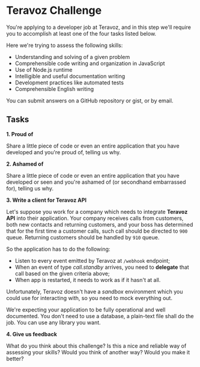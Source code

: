 # Teravoz Challenge

You're applying to a developer job at Teravoz, and in this step we'll require you to accomplish at least one of the four tasks listed below.

Here we're trying to assess the following skills:

- Understanding and solving of a given problem
- Comprehensible code writing and organization in JavaScript
- Use of Node.js runtime
- Intelligible and useful documentation writing
- Development practices like automated tests
- Comprehensible English writing

You can submit answers on a GitHub repository or gist, or by email.

## Tasks

**1. Proud of**

Share a little piece of code or even an entire application that you have developed and you're proud of, telling us why.

**2. Ashamed of**

Share a little piece of code or even an entire application that you have developed or seen and you're ashamed of (or secondhand embarrassed for), telling us why.

**3. Write a client for Teravoz API**

Let's suppose you work for a company which needs to integrate **Teravoz API** into their application.
Your company receives calls from customers, both new contacts and returning customers, and your boss has determined that for the first time a customer calls, such call should be directed to `900` queue. Returning customers should be handled by `910` queue.

So the application has to do the following:
- Listen to every event emitted by Teravoz at `/webhook` endpoint;
- When an event of type _call.standby_ arrives, you need to **delegate** that call based on the given criteria above;
- When app is restarted, it needs to work as if it hasn't at all.

Unfortunately, Teravoz doesn't have a _sandbox_ environment which you could use for interacting with, so you need to mock everything out.

We're expecting your application to be fully operational and well documented. You don't need to use a database, a plain-text file shall do the job. You can use any library you want.

**4. Give us feedback**

What do you think about this challenge? Is this a nice and reliable way of assessing your skills? Would you think of another way? Would you make it better?
